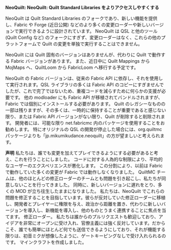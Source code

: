 **NeoQuilt: NeoQuilt: Quilt Standard Libraries をよりアクセスしやすくする**

NeoQuilt は Quilt Standard Libraries のフォークであり、新しい機能を提供し、Fabric や Forge (近日公開) などのより多くの変更ローダーや新しいバージョンで実行できるように設計されています。 NeoQuilt は QSL と他のツール (Quilt Config など) のフォークにすぎず、変更ローダーはなく、これらの他のプラットフォームで Quilt の変更を単独で実行することはできません。

NeoQuilt には Quilt 固有のバージョンはありませんが、代わりに Quilt で動作する Fabric バージョンがあります。 また、近日中に Quilt Mappings から MojMaps へ、QuiltLoom から FabricLoom へ移行する予定です。

NeoQuilt の Fabric バージョンは、従来の Fabric API に依存し、それを使用して実行されます。QSL ライブラリの多くは Fabric API のコピーにすぎませんでしたが、これで完了ではないため、重複コードを減らすために何らかの支援が必要です。 他の modloader にも Fabric API が移植されてバンドルされますが、Fabric では個別にインストールする必要があります。 Quilt のレガシーなものの一部は残りますが、その多くは、一時的に保持することが重要であると感じない限り、または Fabric API バージョンがない限り、Quilt が削除すると削除されます。 開発者には、可能な限り net.fabricmc 内のパッケージを使用することをお勧めします。 特にオリジナルの QSL の開発が停止した場合には、org.quiltmc パッケージよりも「jp.mikumikudance.neoquilt」の方が望ましいと考えられます。

**声明**
私たちは、誰でも変更を加えてプレイできるようにする必要があると考え、これを行うことにしました。 コードに対する人為的な制限により、平均的なユーザーのエクスペリエンスが悪化します。 この分割により、以前は Fabric で動作していた多くの変更が Fabric では動作しなくなりました。 QuiltMC チームは、他のほとんどの修正ローダーのチームとも問題を引き起こし、私たちが同意しないことを行ってきました。 同時に、新しいバージョンに遅れをとり、多くの MOD が立ち往生したままになりました。 私たちは、NeoQuilt でこれらの問題を修正することを目指しています。彼らが反対していた修正ローダーに移植し、開発者とプレイヤーに権限を与え、政治から距離を置き、代わりに新しいバージョンを導入し、新機能を導入し、他のものとうまく連携することに焦点を当てます。 修正ローダー。 私たちは誰からのプルリクエストも歓迎しており、アイデアを非常にオープンに受け入れ、官僚主義には強く反対しています。だからこそ、誰でも簡単にほとんど何でも送信できるようにしており、それが機能する限りは、初音ミクが想像したように、ゲートキーピングなしで受け入れられるのです。 マインクラフトを作成しました。
